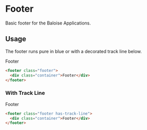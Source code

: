 # Footer

Basic footer for the Baloise Applications.

## Usage

The footer runs pure in blue or with a decorated track line below.

<docs-demo>
  <footer class="footer">
    <div class="container">Footer</div>
  </footer>
</docs-demo>

```html
<footer class="footer">
  <div class="container">Footer</div>
</footer>
```

### With Track Line

<docs-demo>
  <footer class="footer has-track-line">
    <div class="container">Footer</div>
  </footer>
</docs-demo>

```html
<footer class="footer has-track-line">
  <div class="container">Footer</div>
</footer>
```
